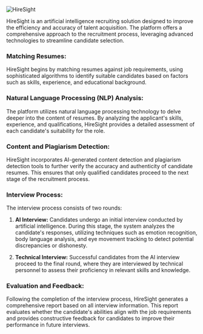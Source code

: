 ![HireSight](https://github.com/SHINE-six/HireSight/assets/91732305/163dbad2-c48f-4f83-8f90-3fd8c229aa34)

HireSight is an artificial intelligence recruiting solution designed to improve the efficiency and accuracy of talent acquisition. The platform offers a comprehensive approach to the recruitment process, leveraging advanced technologies to streamline candidate selection.

### Matching Resumes:
HireSight begins by matching resumes against job requirements, using sophisticated algorithms to identify suitable candidates based on factors such as skills, experience, and educational background.

### Natural Language Processing (NLP) Analysis:
The platform utilizes natural language processing technology to delve deeper into the content of resumes. By analyzing the applicant's skills, experience, and qualifications, HireSight provides a detailed assessment of each candidate's suitability for the role.

### Content and Plagiarism Detection:
HireSight incorporates AI-generated content detection and plagiarism detection tools to further verify the accuracy and authenticity of candidate resumes. This ensures that only qualified candidates proceed to the next stage of the recruitment process.

### Interview Process:
The interview process consists of two rounds:

1. **AI Interview:** Candidates undergo an initial interview conducted by artificial intelligence. During this stage, the system analyzes the candidate's responses, utilizing techniques such as emotion recognition, body language analysis, and eye movement tracking to detect potential discrepancies or dishonesty.

2. **Technical Interview:** Successful candidates from the AI interview proceed to the final round, where they are interviewed by technical personnel to assess their proficiency in relevant skills and knowledge.

### Evaluation and Feedback:
Following the completion of the interview process, HireSight generates a comprehensive report based on all interview information. This report evaluates whether the candidate's abilities align with the job requirements and provides constructive feedback for candidates to improve their performance in future interviews.
